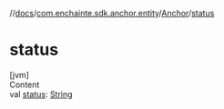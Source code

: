 //[docs](../../index.md)/[com.enchainte.sdk.anchor.entity](../index.md)/[Anchor](index.md)/[status](status.md)



# status  
[jvm]  
Content  
val [status](status.md): [String](https://kotlinlang.org/api/latest/jvm/stdlib/kotlin/-string/index.html)  




